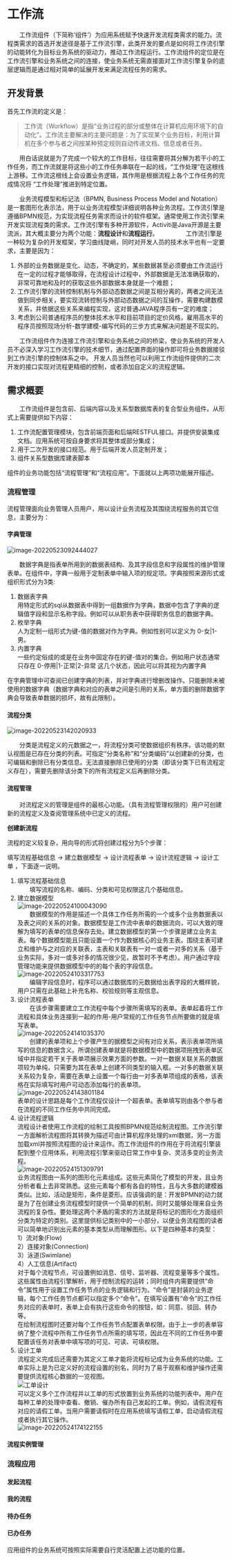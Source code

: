# 工作流

　　工作流组件（下简称‘组件’）为应用系统赋予快速开发流程类需求的能力。流程类需求的首选开发途径是基于工作流引擎，此类开发的要点是如何将工作流引擎的动能转化为目标业务系统的驱动力，推动工作流程运行。工作流组件的定位是在工作流引擎和业务系统之间的连接，使业务系统无需直接面对工作流引擎复杂的底层逻辑而是通过相对简单的延展开发来满足流程任务的需求。 　　

## 开发背景

首先工作流的定义是：

> 工作流（Workflow）是指“业务过程的部分或整体在计算机应用环境下的自动化”。工作流主要解决的主要问题是：为了实现某个业务目标，利用计算机在多个参与者之间按某种预定规则自动传递文档、信息或者任务。

　　用白话说就是为了完成一个较大的工作目标，往往需要将其分解为若干小的工作任务，而工作流就是将这些小的工作任务串联在一起的线，“工作处理”在这根线上游移。工作流这根线上会设置业务逻辑，其作用是根据流程上各个工作任务的完成情况将 “工作处理”推进到特定位置。

　　业务流程模型和标记法（BPMN, Business Process Model and Notation）是一套图形化表示法，用于以业务流程模型详细说明各种业务流程。工作流引擎是遵循BPMN规范，为实现流程任务需求而设计的软件框架。通常使用工作流引擎来开发实现流程类的需求。工作流引擎有多种开源软件，Activiti是Java开源是主要流派，其大概主要分为两个功能：**流程设计**和**流程运行**。 　　 　　工作流引擎是一种较为复杂的开发框架，学习曲线陡峭，同时对开发人员的技术水平也有一定要求，主要是因为：

1. 外部的业务数据是变化、动态，不确定的，某些数据甚至必须要由工作流运行在一定的过程才能够取得，在流程设计过程中，外部数据是无法准确获取的，非常可靠地和及时的获取这些外部数据本身就是一个难题；
2. 工作流引擎的流转控制机制与外部动态数据之间是互相分离的，两者之间无法做到同步相关，要实现流转控制与外部动态数据之间的互操作，需要构建数模关系，并依据这些关系来编程实现，这对普通JAVA程序员有一定的难度；
3. 考虑到公司普通程序员的整体技术水平和目前项目的定价风格，雇用高水平的程序员按照现场分析-数学建模-编写代码的三步方式来解决问题是不现实的。

　　工作流组件作为连接工作流引擎和业务系统之间的桥梁，使业务系统的开发人员不必深入学习工作流引擎的技术细节，通过配置界面的操作即可将业务数据接驳到工作流引擎的控制体系之中。 开发人员当然也可以利用工作流组件提供的二次开发的接口实现对流程更精细的控制，或者添加自定义的流程逻辑。

## 需求概要

　　工作流组件是包含前、后端内容以及关系型数据库表的复合型业务组件。从形式上需要提供如下内容：

1. 工作流配置管理模块，包含前端页面和后端RESTFUL接口。并提供安装集成文档。应用系统可按自身要求将其整体或部分集成；
2. 用于二次开发的接口规范。用于后端开发人员定制开发；
3. 组件关系型数据库建表脚本

组件的业务功能包括“流程管理”和“流程应用”。下面就以上两项功能展开描述。

### 流程管理

流程管理面向业务管理人员用户，用以设计业务流程及其围绕流程服务的其它信息，主要分为：

#### 字典管理

![image-20220523092444027](../assets/image-20220523092444027.png)

　　数据字典是指表单所用到的数据表结构、及其字段信息和字段属性的维护管理表单。在组件中，字典一般用于定制表单中输入项的规定项。字典按照来源形式或组织形式分为3类: 　　

1. 数据表字典\
   用特定形式的sql从数据表中得到一组数据作为字典，数据中包含了字典的逻辑值字段和显示名称字段。例如可以从职务表中获得职务信息的数据字典。
2. 枚举字典\
   人为定制一组形式为键-值的数据对作为字典。例如性别可以定义为 0-女|1-男。
3. 内置字典\
   一些约定俗成的或是在业务中固定存在的键-值对的集合。例如用户状态通常只存在 0-停用|1-正常|2-异常 这几个状态，因此可以将其视为内置字典

在字典管理中可查阅已创建字典的列表，并对字典进行增删改操作。只能删除未被使用的数据字典（数据字典和对应的表单之间是引用的关系，单方面的删除数据字典会导致表单数据的损坏，故有此限制）。

#### 流程分类

![image-20220523142020933](../assets/image-20220523142020933.png)

　　分类是流程定义的元数据之一，将流程分类可使数据组织有秩序。该功能的默认视图是已存在分类的列表。可指定“分类名称”和“分类编码”以创建新的分类，也可编辑和删除已有分类信息。无法直接删除已使用的分类（即该分类下已有流程定义存在），需要先删除该分类下的所有流程定义后再删除分类。

#### 流程管理

　　对流程定义的管理是组件的最核心功能。（具有流程管理权限的）用户可创建新的流程定义及查阅管理系统中已定义的流程。 　　

**创建新流程**

流程的定义较复杂，用向导的形式将创建过程分为5个步骤：

填写流程基础信息 -> 建立数据模型 -> 设计流程表单 -> 设计流程逻辑 -> 设计工单 ，下面逐一说明。

1. 填写流程基础信息\
 　　填写流程的名称、编码、分类和可见权限这几个基础信息。
2. 建立数据模型\
   ![image-20220524100043090](../assets/image-20220524100043090.png)\
   　　数据模型的作用是描述一个具体工作任务所需的一个或多个业务数据表以及表之间的关系的对象。数据模型是工作流中表单的数据流向，可以大致的理解为填写的表单的信息保存去处。建立数据模型的第一个步骤是建立业务主表。每个数据模型能且只能设置一个作为数据核心的业务主表。围绕主表可建立和维护与之对应的关联表，主表和关联表有一对一或者一对多的关系（基于业务实际，多对一或多对多的情况很少见，故暂时不予考虑）。用户通过字段管理功能来提供数据模型中的的每个表的字段信息。\
   ![image-20220524103317753](../assets/image-20220524103317753.png)\
   　　编辑字段信息时，程序可以通过数据库的元数据给出表字段的大概样貌，用户只需在此基础上补充名称、校验规则等主观信息。
3. 设计流程表单\
   　　在该步骤需要建立工作流程中每个步骤所需填写的表单。表单起着将工作流程和具体业务连接到一起的作用-用户常规的工作任务节点所要做的就是填写表单。\
   ![image-20220524141035370](../assets/image-20220524141035370.png)\
   　　创建的表单项和上个步骤产生的据模型之间有对应关系，表示表单项所填写的信息的数据含义。所谓创建表单就是将数据模型中的数据项拖拽到表单区域中并指定若干关于表单项展示效果方面的参数。一对一数据关联关系的数据项较为单纯，只需要为其在表单上创建不同类型的输入框。一对多的数据关联关系较为复杂，需要在表单上设置一个每行由一对多表单项组成的表格，该表格在实际填写时用户可动态添加每行的表单项。\
   ![image-20220524143801184](../assets/image-20220524143801184.png)\
   表单的设计思路是每个工作流程仅设计一个超表单。表单填写则由各个参与者在流程的不同工作任务中共同完成。
4. 设计流程逻辑\
   流程设计者使用工作流程的绘制工具按照BPMN规范绘制流程图。工作流引擎一方面解析流程图将其转换为描述可由计算机程序处理的xml数据，另一方面加载xml并按照流程图的设计来运作。而工作流组件的作用在于将流程引擎装配到整个应用体系，利用流程引擎来驱动日常工作中复杂、灵活多变的业务流程。\
   ![image-20220524151309791](../assets/image-20220524151309791.png)\
   业务流程图由一系列的图形化元素组成。这些元素简化了模型的开发，且业务分析者看上去非常熟悉。这些元素每个都有各自的特性，且与大多数的建模器类似。比如，活动是矩形，条件是菱形。应该强调的是：开发BPMN的动力就是为了在创建业务流程模型时提供一个简单的机制，同时又能够处理来自业务流程的复杂性。要处理这两个矛盾的需求的方法就是将标记的图形化方面组织分类为特定的类别。这里提供标记类别中的一小部分，以便业务流程图的读者可以简单地识别出元素的基本类型从而理解图形。以下是四种基本的类型：\
   1）流对象(Flow)\
   2）连接对象(Connection)\
   3）泳道(Swimlane)\
   4）人工信息(Artifact)\
   对于每个流程节点，可设置例如消息、信号、监听器、流程变量等多个属性。这些属性由流程引擎解析，用于控制流程的运转；同时组件内需要提供“命令”属性用于设置工作任务节点的业务逻辑和行为。“命令”是封装的业务逻辑，每个工作任务节点都可以指定多个“命令”。在填写设置有“命令”的工作任务对应的表单时，表单上会有执行这些命令的按钮，如：同意、驳回、转办等。\
   在绘制流程图时还要对每个工作任务节点配置表单权限。由于上一步的表单容纳了整个流程中所有工作任务节点所需的填写项，因此在不同的工作任务中要配置该任务对表单中填写项的可见、可读、可填权限。
5. 设计工单\
   流程定义完成后还需要为其定义工单才能将流程标记成为业务系统的功能。工单实际上是为已定义好的流程设置的别名，同时为了易于观察和维护操作还需要提供流程核心数据的一览视图。\
   ![工单设计](../assets/image-20220524171413104.png)\
   可以定义多个工作流程并以工单的形式放置到业务系统的功能列表中。用户在每种工单的处理中查看、撤销、催办所有自己发起的工单。例如，请假流程有对应的请假工单。当用户需要请假时在应用系统填写请假工单，启动请假流程或者执行其它操作。\
   ![image-20220524174122155](../assets/image-20220524174122155.png)

#### 流程实例管理

### 流程应用

#### 发起流程

#### 我的流程

#### 待办任务

#### 已办任务

应用组件的业务系统可按照实际需要自行灵活配置上述功能的位置。
